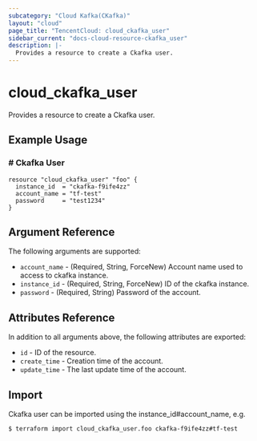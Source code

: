 ```yaml
---
subcategory: "Cloud Kafka(CKafka)"
layout: "cloud"
page_title: "TencentCloud: cloud_ckafka_user"
sidebar_current: "docs-cloud-resource-ckafka_user"
description: |-
  Provides a resource to create a Ckafka user.
---
```


# cloud_ckafka_user

Provides a resource to create a Ckafka user.

## Example Usage

### # Ckafka User

```hcl
resource "cloud_ckafka_user" "foo" {
  instance_id  = "ckafka-f9ife4zz"
  account_name = "tf-test"
  password     = "test1234"
}
```

## Argument Reference

The following arguments are supported:

* `account_name` - (Required, String, ForceNew) Account name used to access to ckafka instance.
* `instance_id` - (Required, String, ForceNew) ID of the ckafka instance.
* `password` - (Required, String) Password of the account.

## Attributes Reference

In addition to all arguments above, the following attributes are exported:

* `id` - ID of the resource.
* `create_time` - Creation time of the account.
* `update_time` - The last update time of the account.


## Import

Ckafka user can be imported using the instance_id#account_name, e.g.

```
$ terraform import cloud_ckafka_user.foo ckafka-f9ife4zz#tf-test
```

